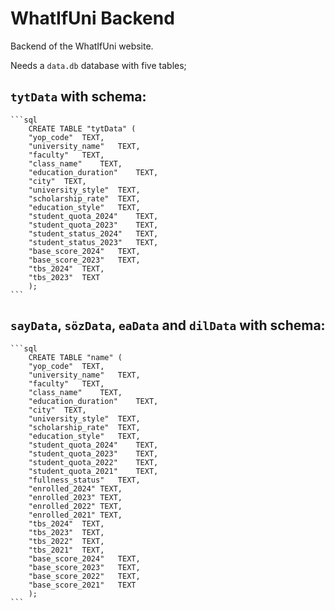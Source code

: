 # WhatIfUni Backend

Backend of the WhatIfUni website.

Needs a `data.db` database with five tables;

## `tytData` with schema:
    ```sql
        CREATE TABLE "tytData" (
    	"yop_code"	TEXT,
    	"university_name"	TEXT,
    	"faculty"	TEXT,
    	"class_name"	TEXT,
    	"education_duration"	TEXT,
    	"city"	TEXT,
    	"university_style"	TEXT,
    	"scholarship_rate"	TEXT,
    	"education_style"	TEXT,
    	"student_quota_2024"	TEXT,
    	"student_quota_2023"	TEXT,
    	"student_status_2024"	TEXT,
    	"student_status_2023"	TEXT,
    	"base_score_2024"	TEXT,
    	"base_score_2023"	TEXT,
    	"tbs_2024"	TEXT,
    	"tbs_2023"	TEXT
        );
    ```

## `sayData`, `sözData`, `eaData` and `dilData` with schema:
    ```sql
        CREATE TABLE "name" (
    	"yop_code"	TEXT,
    	"university_name"	TEXT,
    	"faculty"	TEXT,
    	"class_name"	TEXT,
    	"education_duration"	TEXT,
    	"city"	TEXT,
    	"university_style"	TEXT,
    	"scholarship_rate"	TEXT,
    	"education_style"	TEXT,
    	"student_quota_2024"	TEXT,
    	"student_quota_2023"	TEXT,
    	"student_quota_2022"	TEXT,
    	"student_quota_2021"	TEXT,
    	"fullness_status"	TEXT,
    	"enrolled_2024"	TEXT,
    	"enrolled_2023"	TEXT,
    	"enrolled_2022"	TEXT,
    	"enrolled_2021"	TEXT,
    	"tbs_2024"	TEXT,
    	"tbs_2023"	TEXT,
    	"tbs_2022"	TEXT,
    	"tbs_2021"	TEXT,
    	"base_score_2024"	TEXT,
    	"base_score_2023"	TEXT,
    	"base_score_2022"	TEXT,
    	"base_score_2021"	TEXT
        );
    ```
